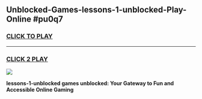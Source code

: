
## Unblocked-Games-lessons-1-unblocked-Play-Online #pu0q7
<h3>
<a href="https://news.freeplayer.one?title=lessons-1-unblocked&ref=3">CLICK TO PLAY</a></h3>
<hr>

<h3>
<a href="https://news.freeplayer.one?title=lessons-1-unblocked&ref=3">CLICK 2 PLAY</a>
  
</h3>

<a href="https://news.freeplayer.one?title=lessons-1-unblocked&ref=3"><img src="https://clearcache.store/games.png"></a>


**lessons-1-unblocked games unblocked: Your Gateway to Fun and Accessible Online Gaming**
